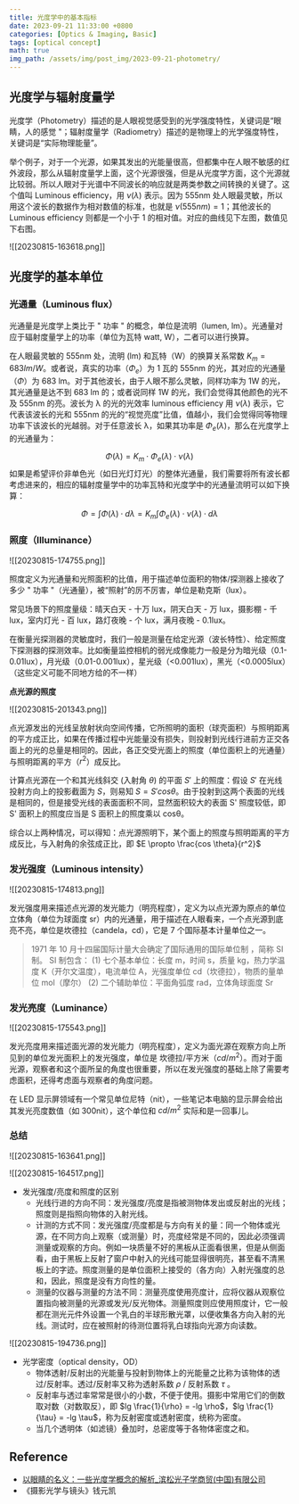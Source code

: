 ```yaml
---
title: 光度学中的基本指标
date: 2023-09-21 11:33:00 +0800
categories: [Optics & Imaging, Basic]
tags: [optical concept]
math: true
img_path: /assets/img/post_img/2023-09-21-photometry/
---
```



## 光度学与辐射度量学

光度学（Photometry）描述的是人眼视觉感受到的光学强度特性，关键词是“眼睛，人的感觉 "；辐射度量学（Radiometry）描述的是物理上的光学强度特性，关键词是“实际物理能量”。

举个例子，对于一个光源，如果其发出的光能量很高，但都集中在人眼不敏感的红外波段，那么从辐射度量学上面，这个光源很强，但是从光度学方面，这个光源就比较弱。所以人眼对于光谱中不同波长的响应就是两类参数之间转换的关键了。这个值叫 Luminous efficiency，用 $\nu(λ)$ 表示。因为 555nm 处人眼最灵敏，所以用这个波长的数据作为相对数值的标准，也就是 $\nu(555nm)=1$；其他波长的 Luminous efficiency 则都是一个小于 1 的相对值。对应的曲线见下左图，数值见下右图。

![[20230815-163618.png]]

## 光度学的基本单位

### 光通量（Luminous flux）

光通量是光度学上类比于 " 功率 " 的概念，单位是流明（lumen, lm）。光通量对应于辐射度量学上的功率（单位为瓦特 watt, W），二者可以进行换算。

在人眼最灵敏的 555nm 处，流明 (lm) 和瓦特（W）的换算关系常数 $K_m = 683 lm/W$。或者说，真实的功率（$\Phi_e$）为 1 瓦的 555nm 的光，其对应的光通量（$\Phi$）为 683 lm。对于其他波长，由于人眼不那么灵敏，同样功率为 1W 的光，其光通量是达不到 683 lm 的；或者说同样 1W 的光，我们会觉得其他颜色的光不及 555nm 的亮。波长为 λ 的光的光效率 luminous efficiency 用 $\nu(\lambda)$ 表示，它代表该波长的光和 555nm 的光的“视觉亮度”比值，值越小，我们会觉得同等物理功率下该波长的光越弱。对于任意波长 λ，如果其功率是 $\Phi_e(λ)$，那么在光度学上的光通量为：

$$
\Phi(\lambda) = K_m \cdot \Phi_e(\lambda) \cdot \nu(\lambda)
$$
如果是希望评价非单色光（如日光灯灯光）的整体光通量，我们需要将所有波长都考虑进来的，相应的辐射度量学中的功率瓦特和光度学中的光通量流明可以如下换算：

$$
\Phi = \int \Phi(\lambda) \cdot d \lambda = K_m \int\Phi_e(\lambda) \cdot \nu(\lambda) \cdot d \lambda
$$

### 照度（Illuminance）

![[20230815-174755.png]]

照度定义为光通量和光照面积的比值，用于描述单位面积的物体/探测器上接收了多少 " 功率 "（光通量），被“照射”的厉不厉害，单位是勒克斯（lux）。

常见场景下的照度量级：晴天白天 - 十万 lux，阴天白天 - 万 lux，摄影棚 - 千 lux，室内灯光 - 百 lux，路灯夜晚 - 个 lux，满月夜晚 - 0.1lux。

在衡量光探测器的灵敏度时，我们一般是测量在给定光源（波长特性）、给定照度下探测器的探测效率。比如衡量监控相机的弱光成像能力一般是分为暗光级（0.1-0.01lux），月光级（0.01-0.001lux），星光级（<0.001lux），黑光（<0.0005lux）（这些定义可能不同地方给的不一样）

**点光源的照度**

![[20230815-201343.png]]

点光源发出的光线呈放射状向空间传播，它所照明的面积（球壳面积）与照明距离的平方成正比，如果在传播过程中光能量没有损失，则投射到光线行进前方正交各面上的光的总量是相同的。因此，各正交受光面上的照度（单位面积上的光通量）与照明距离的平方（$r^2$）成反比。

计算点光源在一个和其光线斜交 (入射角 $\theta$) 的平面 $S'$ 上的照度：假设 $S'$ 在光线投射方向上的投影截面为 $S$，则易知 $S = S'cos \theta$。由于投射到这两个表面的光线是相同的，但是接受光线的表面面积不同，显然面积较大的表面 S' 照度较低，即 S' 面积上的照度应当是 S 面积上的照度乘以 cosθ。

综合以上两种情况，可以得知：点光源照明下，某个面上的照度与照明距离的平方成反比，与入射角的余弦成正比，即 $E \propto \frac{cos \theta}{r^2}$

### 发光强度（Luminous intensity）

![[20230815-174813.png]]

发光强度用来描述点光源的发光能力（明亮程度），定义为以点光源为原点的单位立体角（单位为球面度 sr）内的光通量，用于描述在人眼看来，一个点光源到底亮不亮，单位是坎德拉（candela，cd），它是 7 个国际基本计量单位之一。

> 1971 年 10 月十四届国际计量大会确定了国际通用的国际单位制 ，简称 SI 制。 SI 制包含：
> (1) 七个基本单位：长度 m，时间 s，质量 kg，热力学温度 K（开尔文温度），电流单位 A，光强度单位 cd（坎德拉），物质的量单位 mol（摩尔）
> (2) 二个辅助单位：平面角弧度 rad，立体角球面度 Sr

### 发光亮度（Luminance）

![[20230815-175543.png]]

发光亮度用来描述面光源的发光能力（明亮程度），定义为面光源在观察方向上所见到的单位发光面积上的发光强度，单位是 坎德拉/平方米（$cd/m^2$）。而对于面光源，观察者和这个面所呈的角度也很重要，所以在发光强度的基础上除了需要考虑面积，还得考虑面与观察者的角度问题。

在 LED 显示屏领域有一个常见单位尼特（nit），一些笔记本电脑的显示屏会给出其发光亮度数值（如 300nit），这个单位和 $cd/m^2$ 实际和是一回事儿。

### 总结

![[20230815-163641.png]]

![[20230815-164517.png]]

- 发光强度/亮度和照度的区别
	- 光线行进的方向不同：发光强度/亮度是指被测物体发出或反射出的光线；照度则是指照向物体的入射光线。
	- 计测的方式不同：发光强度/亮度都是与方向有关的量：同一个物体或光源，在不同方向上观察（或测量）时，亮度经常是不同的，因此必须强调测量或观察的方向。例如一块质量不好的黑板从正面看很黑，但是从侧面看，由于黑板上反射了窗户中射入的光线可能显得很明亮，甚至看不清黑板上的字迹。照度测量的是单位面积上接受的（各方向）入射光强度的总和，因此，照度是没有方向性的量。
	- 测量的仪器与测量的方法不同：测量亮度使用亮度计，应将仪器从观察位置指向被测量的光源或发光/反光物体。测量照度则应使用照度计，它一般都在测光元件外设置一个乳白的半球形散光罩，以便收集各方向入射的光线。测试时，应在被照射的待测位置将乳白球指向光源方向读数。

![[20230815-194736.png]]

- 光学密度（optical density，OD）
	- 物体透射/反射出的光能量与投射到物体上的光能量之比称为该物体的透过/反射率。透过/反射率又称为透射系数 $\rho$ / 反射系数 $\tau$ 。
	- 反射率与透过率常常是很小的小数，不便于使用。摄影中常用它们的倒数取对数（对数取反），即 $lg \frac{1}{\rho} = -lg \rho$，$lg \frac{1}{\tau} = -lg \tau$，称为反射密度或透射密度，统称为密度。
	- 当几个透明体（如滤镜）叠加时，总密度等于各物体密度之和。

## Reference

- [以眼睛的名义：一些光度学概念的解析\_滨松光子学商贸(中国)有限公司](http://share.hamamatsu.com.cn/specialDetail/838.html)
- 《摄影光学与镜头》钱元凯
